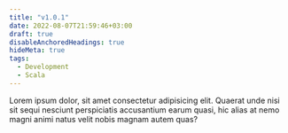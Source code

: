 ```yaml
---
title: "v1.0.1"
date: 2022-08-07T21:59:46+03:00
draft: true
disableAnchoredHeadings: true
hideMeta: true
tags:
  - Development
  - Scala
---
```


Lorem ipsum dolor, sit amet consectetur adipisicing elit. Quaerat unde nisi sit sequi nesciunt perspiciatis accusantium earum quasi, hic alias at nemo magni animi natus velit nobis magnam autem quas?